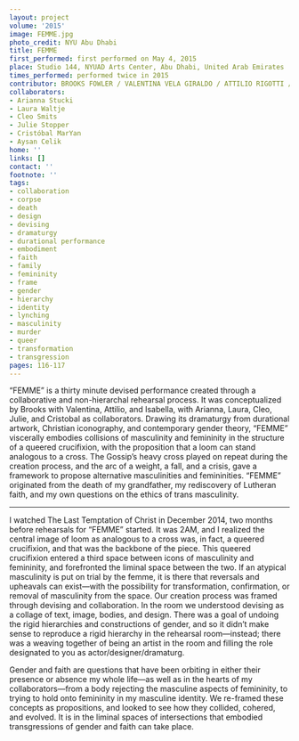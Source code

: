 ```yaml
---
layout: project
volume: '2015'
image: FEMME.jpg
photo_credit: NYU Abu Dhabi
title: FEMME
first_performed: first performed on May 4, 2015
place: Studio 144, NYUAD Arts Center, Abu Dhabi, United Arab Emirates
times_performed: performed twice in 2015
contributor: BROOKS FOWLER / VALENTINA VELA GIRALDO / ATTILIO RIGOTTI / ISABELLA PERALTA
collaborators:
- Arianna Stucki
- Laura Waltje
- Cleo Smits
- Julie Stopper
- Cristóbal MarYan
- Aysan Celik
home: ''
links: []
contact: ''
footnote: ''
tags:
- collaboration
- corpse
- death
- design
- devising
- dramaturgy
- durational performance
- embodiment
- faith
- family
- femininity
- frame
- gender
- hierarchy
- identity
- lynching
- masculinity
- murder
- queer
- transformation
- transgression
pages: 116-117
---
```


“FEMME” is a thirty minute devised performance created through a collaborative and non-hierarchal rehearsal process. It was conceptualized by Brooks with Valentina, Attilio, and Isabella, with Arianna, Laura, Cleo, Julie, and Cristobal as collaborators. Drawing its dramaturgy from durational artwork, Christian iconography, and contemporary gender theory, “FEMME” viscerally embodies collisions of masculinity and femininity in the structure of a queered crucifixion, with the proposition that a loom can stand analogous to a cross. The Gossip’s heavy cross played on repeat during the creation process, and the arc of a weight, a fall, and a crisis, gave a framework to propose alternative masculinities and femininities. “FEMME” originated from the death of my grandfather, my rediscovery of Lutheran faith, and my own questions on the ethics of trans masculinity.

- - - -

I watched The Last Temptation of Christ in December 2014, two months before rehearsals for “FEMME” started. It was 2AM, and I realized the central image of loom as analogous to a cross was, in fact, a queered crucifixion, and that was the backbone of the piece. This queered crucifixion entered a third space between icons of masculinity and femininity, and forefronted the liminal space between the two. If an atypical masculinity is put on trial by the femme, it is there that reversals and upheavals can exist—with the possibility for transformation, confirmation, or removal of masculinity from the space. Our creation process was framed through devising and collaboration. In the room we understood devising as a collage of text, image, bodies, and design. There was a goal of undoing the rigid hierarchies and constructions of gender, and so it didn’t make sense to reproduce a rigid hierarchy in the rehearsal room—instead; there was a weaving together of being an artist in the room and filling the role designated to you as actor/designer/dramaturg.

Gender and faith are questions that have been orbiting in either their presence or absence my whole life—as well as in the hearts of my collaborators—from a body rejecting the masculine aspects of femininity, to trying to hold onto femininity in my masculine identity. We re-framed these concepts as propositions, and looked to see how they collided, cohered, and evolved. It is in the liminal spaces of intersections that embodied transgressions of gender and faith can take place.
